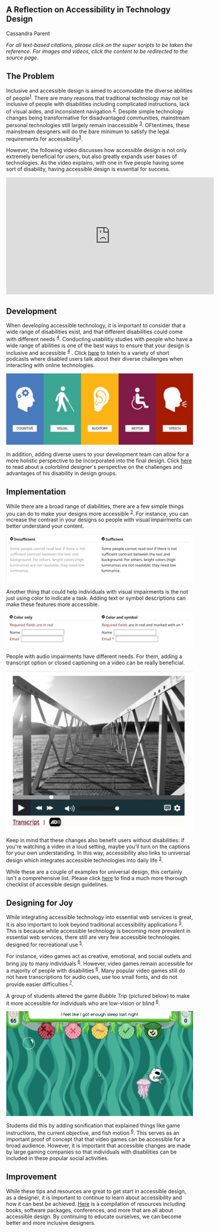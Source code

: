 ## A Reflection on Accessibility in Technology Design

Cassandra Parent

_For all text-based citations, please click on the super scripts to be taken the reference. For images and videos, click the content to be redirected to the source page._

## The Problem
Inclusive and accessible design is aimed to accomodate the diverse abilities of people<sup>[1](https://www.sciencedirect.com/science/article/pii/S0142694X1730087X)</sup>. There are many reasons that traditional technology may not be inclusive of people with disabilities including complicated instructions, lack of visual aides, and inconsistent navigation <sup>[2](https://content.iospress.com/articles/technology-and-disability/tad00242)</sup>. Despite simple technology changes being transformative for disadvantaged communities, mainstream personal technologies still largely remain inaccessible <sup>[3](https://dl.acm.org/doi/abs/10.1145/3178855?casa_token=fCefw1GO1d0AAAAA:aDsxFfi060wTbTZ1LabQdP_dUklkE7ILuYbwNMQba8xhFRWrnvN7gDdkmFqt3EytKJdw5VTDDOye2w)</sup>. OFtentimes, these mainstream designers will do the bare minimum to satisfy the legal requirements for accessibility<sup>[3](https://dl.acm.org/doi/abs/10.1145/3178855?casa_token=fCefw1GO1d0AAAAA:aDsxFfi060wTbTZ1LabQdP_dUklkE7ILuYbwNMQba8xhFRWrnvN7gDdkmFqt3EytKJdw5VTDDOye2w)</sup>. 

However, the following video discusses how accessible design is not only extremely beneficial for users, but also greatly expands user bases of technologies. As the video explains, with one in five people having some sort of disability, having accessible design is essential for success. 

<center><iframe width="560" height="315" src="https://www.youtube.com/embed/dJfhi2P60Xo" title="YouTube video player" frameborder="0" allow="accelerometer; autoplay; clipboard-write; encrypted-media; gyroscope; picture-in-picture" allowfullscreen></iframe></center>

## Development

When developing accessible technology, it is important to consider that a wide range of disabilities exist, and that different disabilities could come with different needs <sup>[4](https://www.researchgate.net/publication/233608298_Conducting_Usability_Studies_with_Users_Who_Are_Elderly_or_Have_Disabilities)</sup>. Conducting usabilitiy studies with people who have a wide range of abilities is one of the best ways to ensure that your design is inclusive and accessible <sup>[4](https://www.researchgate.net/publication/233608298_Conducting_Usability_Studies_with_Users_Who_Are_Elderly_or_Have_Disabilities)</sup>
. Click [here](https://a11yrules.com/series/a11y-rules-soundbite/) to listen to a variety of short podcasts where disabled users talk about their diverse challenges when interacting with online technologies. 

[![disability_range](disability_range2.JPG)](https://uxplanet.org/designing-with-accessibility-in-mind-f25a3f70b8c0)

In addition, adding diverse users to your development team can allow for a more holistic perspective to be incorporated into the final design. Click [here](https://www.a11yproject.com/posts/2021-10-11-how-i-deal-with-colorblindness-as-a-digital-product-designer/) to read about a colorblind designer's perspective on the challenges and advantages of his disability in design groups. 

## Implementation
While there are a broad range of diabilities, there are a few simple things you can do to make your designs more accessible <sup>[2](https://content.iospress.com/articles/technology-and-disability/tad00242)</sup>. For instance, you can increase the contrast in your designs so people with visual impairments can better understand your content. 

[![image](contrast.JPG)](https://www.w3.org/WAI/tips/designing/)

Another thing that could help individuals with visual impairments is the not just using color to indicate a task. Adding text or symbol descriptions can make these features more accessible.

[![image](color_only.JPG)](https://www.w3.org/WAI/tips/designing/)

People with audio impairments have different needs. For them, adding a transcript option or closed captioning on a video can be really beneficial.

[![transcript](transcript.JPG)](https://www.w3.org/WAI/tips/designing/)

Keep in mind that these changes also benefit users without disabilities: if you're watching a video in a loud setting, maybe you'll turn on the captions for your own understanding. In this way, accessibility also links to universal design which integrates accessible technologies into daily life <sup>[3](https://dl.acm.org/doi/abs/10.1145/3178855?casa_token=fCefw1GO1d0AAAAA:aDsxFfi060wTbTZ1LabQdP_dUklkE7ILuYbwNMQba8xhFRWrnvN7gDdkmFqt3EytKJdw5VTDDOye2w)</sup>.  

While these are a couple of examples for universal design, this certainly isn't a comprehensive list. Please click [here](https://www.a11yproject.com/checklist/) to find a much more thorough checklist of accessible design guidelines. 

## Designing for Joy
While integrating accessible technology into essential web services is great, it is also important to look beyond traditional accessibility applications <sup>[5](https://link.springer.com/chapter/10.1007/978-3-319-20916-6_38)</sup>. This is because while accessible technology is becoming more prevalent in essential web services, there still are very few accessible technologies designed for recreational use <sup>[5](https://link.springer.com/chapter/10.1007/978-3-319-20916-6_38)</sup>. 

For instance, video games act as creative, emotional, and social outlets and bring joy to many individuals <sup>[6](https://link.springer.com/chapter/10.1007/978-3-030-23560-4_22)</sup>. However, video games remain accessible for a majority of people with disabilities <sup>[6](https://link.springer.com/chapter/10.1007/978-3-030-23560-4_22)</sup>. Many popular video games still do not have transcriptions for audio cues, use too small fonts, and do not provide easier difficulties <sup>[7](https://journals.sagepub.com/doi/full/10.1177/1555412020971500)</sup>.

A group of students altered the game _Bubble Trip_ (pictured below) to make it more accessible for individuals who are low-vision or blind <sup>[6](https://link.springer.com/chapter/10.1007/978-3-030-23560-4_22)</sup>.

[![video_game](video_game.JPG)](https://link.springer.com/chapter/10.1007/978-3-030-23560-4_22)

Students did this by adding sonification that explained things like game instructions, the current objective, and fish motion <sup>[6](https://link.springer.com/chapter/10.1007/978-3-030-23560-4_22)</sup>. This serves as an important proof of concept that that video games can be accessible for a broad audience. However, it is important that accessible changes are made by large gaming companies so that individuals with disabilities can be included in these popular social activities. 

## Improvement
While these tips and resources are great to get start in accessible design, as a designer, it is important to continue to learn about accessibility and how it can best be achieved. [Here](https://www.a11yproject.com/resources/) is a compilation of resources including books, software packages, conferences, and more that are all about accessible design. By continuing to educate ourselves, we can become better and more inclusive designers. 
